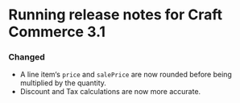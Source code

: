 # Running release notes for Craft Commerce 3.1

### Changed

- A line item‘s `price` and `salePrice` are now rounded before being multiplied by the quantity.
- Discount and Tax calculations are now more accurate.

